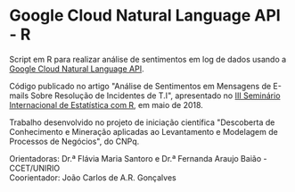 # Google Cloud Natural Language API - R

Script em R para realizar análise de sentimentos em log de dados usando a [Google Cloud Natural Language API](https://cloud.google.com/natural-language/docs/).

Código publicado no artigo "Análise de Sentimentos em Mensagens de E-mails Sobre Resolução de Incidentes de T.I", apresentado no [III Seminário Internacional de Estatística com R](https://ser2018.weebly.com/programmee.html), em maio de 2018.

Trabalho desenvolvido no projeto de iniciação científica "Descoberta de Conhecimento e Mineração aplicadas ao Levantamento e Modelagem de Processos de Negócios", do CNPq.

Orientadoras: Dr.ª Flávia Maria Santoro e Dr.ª Fernanda Araujo Baião - CCET/UNIRIO \
Coorientador: João Carlos de A.R. Gonçalves

